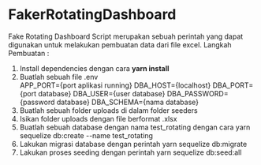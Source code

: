# FakerRotatingDashboard
Fake Rotating Dashboard Script merupakan sebuah perintah yang dapat digunakan untuk melakukan pembuatan data dari file excel. Langkah Pembuatan :

<ol>
    <li>Install dependencies dengan cara <b>yarn install</b></li>
    <li>   
        Buatlah sebuah file .env<br/>
        APP_PORT={port aplikasi running}
        DBA_HOST={localhost}
        DBA_PORT={port database}
        DBA_USER={user database}
        DBA_PASSWORD={password database}
        DBA_SCHEMA={nama database}
    </li>
    <li>Buatlah sebuah folder uploads di dalam folder seeders</li>
    <li>Isikan folder uploads dengan file berformat .xlsx</li>
    <li>Buatlah sebuah database dengan nama test_rotating dengan cara yarn sequelize db:create --name test_rotating</li>
    <li>Lakukan migrasi database dengan perintah yarn sequelize db:migrate</li>
    <li>Lakukan proses seeding dengan perintah yarn sequelize db:seed:all</li>
</ol>
